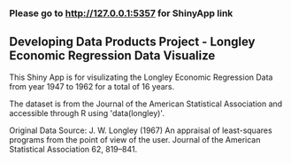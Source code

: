 ### Please go to http://127.0.0.1:5357 for ShinyApp link

## Developing Data Products Project - Longley Economic Regression Data Visualize
This Shiny App is for visulizating the Longley Economic Regression Data from year 1947 to 1962 for a total of 16 years.

The dataset is from the Journal of the American Statistical Association and accessible through R using 'data(longley)'.

Original Data Source: J. W. Longley (1967) An appraisal of least-squares programs from the point of view of the user. Journal of the American Statistical Association 62, 819–841.

